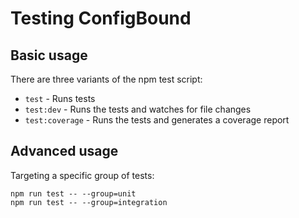 # Testing ConfigBound

## Basic usage

There are three variants of the npm test script:

- `test` - Runs tests
- `test:dev` - Runs the tests and watches for file changes
- `test:coverage` - Runs the tests and generates a coverage report

## Advanced usage

Targeting a specific group of tests:

```
npm run test -- --group=unit
npm run test -- --group=integration
```
